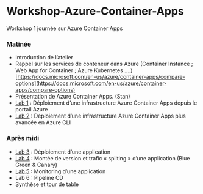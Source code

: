 # Workshop-Azure-Container-Apps
Workshop 1 journée sur Azure Container Apps

### Matinée
-   Introduction de l’atelier
-   Rappel sur les services de conteneur dans Azure (Container Instance ; Web App for Container ; Azure Kubernetes ….) [https://docs.microsoft.com/en-us/azure/container-apps/compare-options](https://docs.microsoft.com/en-us/azure/container-apps/compare-options)
-   Présentation de Azure Container Apps. (Stan)
-   [Lab 1](/Lab_1/README.md) : Déploiement d’une infrastructure Azure Container Apps depuis le portail Azure
-   [Lab 2](/Lab_2/API/README.md) : Déploiement d’une infrastructure Azure Container Apps plus avancée en Azure CLI

### Après midi
-   [Lab 3](/Lab_3/README.md) : Déploiement d’une application
-   [Lab 4](/Lab_4/README.md) : Montée de version et trafic « spliting » d’une application (Blue Green & Canary)
-   [Lab 5](/Lab_5/README.md) : Monitoring d’une application
-   Lab 6 : Pipeline CD
-   Synthèse et tour de table
